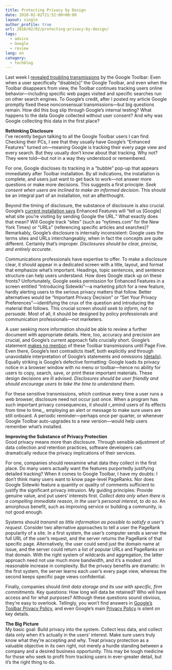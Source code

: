 ```yaml
---
title: Protecting Privacy by Design
date: 2010-02-02T21:52:00+00:00
layout: single
author_profile: true
url: 2010/02/02/protecting-privacy-by-design/
tags:
  - advice
  - Google
  - review
lang: en
category: 
  - techblog
---
```

Last week I [revealed troubling transmissions](http://boelectronic.blogspot.com/2010/01/google-toolbar-tracks-searches-after.html) by the Google Toolbar: Even when a user specifically “disable[s]” the Google Toolbar, and even when the Toolbar disappears from view, the Toolbar continues tracking users online behavior—including specific web pages visited and specific searches run on other search engines. To Google’s credit, after I posted my article Google promptly fixed these nonconsensual transmissions—but big questions remain. How did this bug slip through Google’s internal testing? What happens to the data Google collected without user consent? And why was Google collecting this data in the first place?

**Rethinking Disclosure**  
I’ve recently begun talking to all the Google Toolbar users I can find. Checking their PCs, I see that they usually have Google’s “Enhanced Features” turned on—meaning Google is tracking their every page view and every search. But they usually don’t know about that tracking. Why not? They were told—but not in a way they understood or remembered.

For one, Google discloses its tracking in a “bubble” pop-up that appears immediately after Toolbar installation. By all indications, the installation is complete, and users just want to get back to work—not answer more questions or make more decisions. This suggests a first principle: _Seek consent when users are inclined to make an informed decision_. This should be an integral part of an installation, not an afterthought.

Beyond the timing of disclosure, the substance of disclosure is also crucial. Google’s [current installation says](http://www.benedelman.org/news/012610-1.html#discl) Enhanced Features will “tell us [Google] what site you’re visiting by sending Google the URL.” What exactly does that mean? Will Google track “sites” (such as “nytimes.com” for the New York Times) or “URLs” (referencing specific articles and searches)? Remarkably, Google’s disclosure is internally inconsistent: Google uses the terms sites and URLs interchangeably, when in fact the concepts are quite different. Certainly that’s improper. _Disclosures should be clear, precise, and entirely accurate_.

Communications professionals have expertise to offer. To make a disclosure clear, it should appear in a dedicated screen with a title, layout, and format that emphasize what’s important. Headings, topic sentences, and sentence structure can help users understand. How does Google stack up on these fronts? Unfortunately, Google seeks permission for Enhanced Features in a screen entitled “Introducing Sidewiki”—a marketing pitch for a new feature, hardly alerting users to the serious privacy matters that follow. Better alternatives would be “Important Privacy Decision” or “Set Your Privacy Preferences”—identifying the crux of the question and introducing the material that follows. This crucial screen should _seek to inform, not to persuade_. Most of all, it should be designed by policy professionals and communication professionals—not marketers.

A user seeking more information should be able to review a further document with appropriate details. Here, too, accuracy and precision are crucial, and Google’s current approach falls crucially short. Google’s statement [makes no mention](http://www.benedelman.org/news/012610-1.html#discl) of these Toolbar transmissions until Page Five. Even there, Google’s text contradicts itself, both explicitly and through unavoidable interpretation of Google’s statements and omissions [(details)](http://www.benedelman.org/news/012610-1.html#discl). Equally striking is Google’s defective formatting: Google loads its privacy notice in a browser window with no menu or toolbar—hence no ability for users to copy, search, save, or print these important materials. These design decisions are ill advised. _Disclosures should be user friendly and should encourage users to take the time to understand them_.

For these sensitive transmissions, which continue every time a user runs a web browser, disclosure need not occur just once. When a program has such important privacy consequences, it should r_emind users of its effects from time to time_, employing an alert or message to make sure users are still onboard. A periodic reminder—perhaps once per quarter, or whenever Google Toolbar auto-upgrades to a new version—would help users remember what’s installed.

**Improving the Substance of Privacy Protection**  
Good privacy means more than disclosure. Through sensible adjustment of data collection and retention practices, software developers can dramatically reduce the privacy implications of their services.

For one, companies should reexamine what data they collect in the first place. Do many users actually want the features purportedly justifying detailed tracking? When it comes to Google Toolbar, I have my doubts: I don’t think many users want to know page-level PageRanks. Nor does Google Sidewiki feature a quantity or quality of comments sufficient to justify the significant privacy intrusion. My guiding principles: Provide genuine value, and put users’ interests first. _Collect data only when there is a compelling immediate reason, in the user’s personal interest, to do so_. An amorphous benefit, such as improving service or building a community, is not good enough.

Systems should _transmit as little information as possible to satisfy a user’s request_. Consider two alternative approaches to tell a user the PageRank popularity of a site. In a first system, the user’s computer sends a server the full URL of the user’s request, and the server returns the PageRank of that specific page. Alternatively, the user could send just the domain name at issue, and the server could return a list of popular URLs and PageRanks on that domain. With the right system of wildcards and aggregation, the latter approach need not use much more bandwidth, and it’s a modest and reasonable increase in complexity. But the privacy benefits are dramatic: In the first system, the server learns each user’s every page view, whereas the second keeps specific page views confidential.

Finally, companies should _limit data storage and its use with specific, firm commitments_. Key questions: How long will data be retained? Who will have access and for what purposes? Although these questions sound obvious, they’re easy to overlook. Tellingly, you won’t find answers in [Google’s Toolbar Privacy Policy](http://www.google.com/support/toolbar/bin/static.py?page=privacy.html), and even Google’s main [Privacy Policy](http://www.google.com/privacypolicy.html) is silent on key details.

**The Big Picture**  
My basic goal: Build privacy into the system. Collect less data, and collect data only when it’s actually in the users’ interest. Make sure users truly know what they’re accepting and why. Treat privacy protection as a valuable objective in its own right, not merely a hurdle standing between a company and a desired business opportunity. This may be tough medicine for those who seek to profit from tracking users in ever-greater detail, but it’s the right thing to do.
